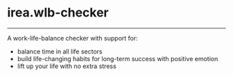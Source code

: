 # irea.wlb-checker
___
A work-life-balance checker with support for:

- balance time in all life sectors
- build life-changing habits for long-term success with positive emotion
- lift up your life with no extra stress
